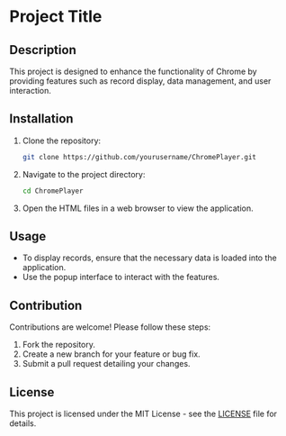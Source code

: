 # Project Title

## Description
This project is designed to enhance the functionality of Chrome by providing features such as record display, data management, and user interaction.

## Installation
1. Clone the repository:
   ```bash
   git clone https://github.com/yourusername/ChromePlayer.git
   ```
2. Navigate to the project directory:
   ```bash
   cd ChromePlayer
   ```
3. Open the HTML files in a web browser to view the application.

## Usage
- To display records, ensure that the necessary data is loaded into the application.
- Use the popup interface to interact with the features.

## Contribution
Contributions are welcome! Please follow these steps:
1. Fork the repository.
2. Create a new branch for your feature or bug fix.
3. Submit a pull request detailing your changes.

## License
This project is licensed under the MIT License - see the [LICENSE](LICENSE) file for details.
